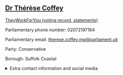 ## <a href="https://members.parliament.uk/member/4098/contact">Dr Thérèse Coffey</a>

<a href="https://www.theyworkforyou.com/mp/24771/therese_coffey/suffolk_coastal">TheyWorkForYou (voting record, statements)</a> 

Parliamentary phone number: 02072197164 

Parliamentary email: therese.coffey.mp@parliament.uk 

Party: Conservative 

Borough: Suffolk Coastal 

<details><summary>Extra contact information and social media</summary> 
<li>Website: https://www.theresecoffey.co.uk/</li>
<li>Twitter: https://twitter.com/theresecoffey</li>
<li>Constituency office phone number:</li>
<li>Constituency office email:</li>
<li>Facebook:</li>
<li>Instagram:</li>
<li>Youtube:</li>
<li>Linkedin:</li>
<li>Government department phone number:</li>
<li>Government department email:</li>
<li>Threads:</li>
<li>Party office phone number:</li>
<li>Party office email:</li>
<li>Tiktok:</li>
</details>